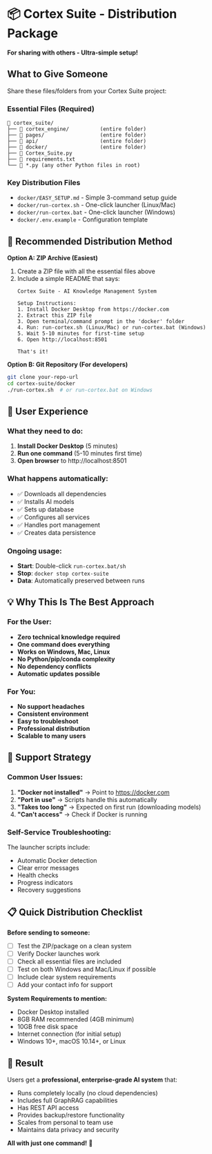 # 📦 Cortex Suite - Distribution Package

**For sharing with others - Ultra-simple setup!**

## What to Give Someone

Share these files/folders from your Cortex Suite project:

### Essential Files (Required)
```
📁 cortex_suite/
├── 📁 cortex_engine/          (entire folder)
├── 📁 pages/                  (entire folder)  
├── 📁 api/                    (entire folder)
├── 📁 docker/                 (entire folder)
├── 📄 Cortex_Suite.py
├── 📄 requirements.txt
└── 📄 *.py (any other Python files in root)
```

### Key Distribution Files
- `docker/EASY_SETUP.md` - Simple 3-command setup guide
- `docker/run-cortex.sh` - One-click launcher (Linux/Mac)
- `docker/run-cortex.bat` - One-click launcher (Windows)
- `docker/.env.example` - Configuration template

## 🎯 Recommended Distribution Method

**Option A: ZIP Archive (Easiest)**
1. Create a ZIP file with all the essential files above
2. Include a simple README that says:
   ```
   Cortex Suite - AI Knowledge Management System
   
   Setup Instructions:
   1. Install Docker Desktop from https://docker.com
   2. Extract this ZIP file
   3. Open terminal/command prompt in the 'docker' folder
   4. Run: run-cortex.sh (Linux/Mac) or run-cortex.bat (Windows)
   5. Wait 5-10 minutes for first-time setup
   6. Open http://localhost:8501
   
   That's it!
   ```

**Option B: Git Repository (For developers)**
```bash
git clone your-repo-url
cd cortex-suite/docker
./run-cortex.sh  # or run-cortex.bat on Windows
```

## 🚀 User Experience

### What they need to do:
1. **Install Docker Desktop** (5 minutes)
2. **Run one command** (5-10 minutes first time)
3. **Open browser** to http://localhost:8501

### What happens automatically:
- ✅ Downloads all dependencies
- ✅ Installs AI models  
- ✅ Sets up database
- ✅ Configures all services
- ✅ Handles port management
- ✅ Creates data persistence

### Ongoing usage:
- **Start**: Double-click `run-cortex.bat/sh`
- **Stop**: `docker stop cortex-suite`
- **Data**: Automatically preserved between runs

## 💡 Why This Is The Best Approach

### For the User:
- **Zero technical knowledge required**
- **One command does everything**
- **Works on Windows, Mac, Linux**
- **No Python/pip/conda complexity**
- **No dependency conflicts**
- **Automatic updates possible**

### For You:
- **No support headaches**
- **Consistent environment**
- **Easy to troubleshoot**
- **Professional distribution**
- **Scalable to many users**

## 🛟 Support Strategy

### Common User Issues:
1. **"Docker not installed"** → Point to https://docker.com
2. **"Port in use"** → Scripts handle this automatically
3. **"Takes too long"** → Expected on first run (downloading models)
4. **"Can't access"** → Check if Docker is running

### Self-Service Troubleshooting:
The launcher scripts include:
- Automatic Docker detection
- Clear error messages
- Health checks
- Progress indicators
- Recovery suggestions

## 📋 Quick Distribution Checklist

**Before sending to someone:**
- [ ] Test the ZIP/package on a clean system
- [ ] Verify Docker launches work
- [ ] Check all essential files are included
- [ ] Test on both Windows and Mac/Linux if possible
- [ ] Include clear system requirements
- [ ] Add your contact info for support

**System Requirements to mention:**
- Docker Desktop installed
- 8GB RAM recommended (4GB minimum)
- 10GB free disk space
- Internet connection (for initial setup)
- Windows 10+, macOS 10.14+, or Linux

## 🎉 Result

Users get a **professional, enterprise-grade AI system** that:
- Runs completely locally (no cloud dependencies)
- Includes full GraphRAG capabilities
- Has REST API access
- Provides backup/restore functionality
- Scales from personal to team use
- Maintains data privacy and security

**All with just one command!** 🚀